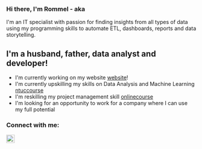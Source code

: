 ### Hi there, I'm Rommel - aka [][website]
I'm an IT specialist with passion for finding insights
from all types of data using my programming skills to automate ETL,
dashboards, reports and data storytelling.

## I'm a husband, father, data analyst and developer!
- I'm currently working on my website [website]!
- I'm currently upskilling my skills on Data Analysis and Machine Learning [ntuccourse]
- I'm reskilling my project management skill [onlinecourse]
- I'm looking for an opportunity to work for a company where I can use my full potential

### Connect with me:

[<img align="left" alt="LinkedIn" width="22px" src="https://cdn.jsdelivr.net/npm/simple-icons@v3/icons/linkedin.svg" target="_blank" />][linkedin]

[website]: https://rommel-space.herokuapp.com/
[ntuccourse]: https://www.ntuclearninghub.com/course/associate-data-analyst/
[onlinecourse]: https://www.linkedin.com/learning/project-management-foundations-4
[linkedin]: https://www.linkedin.com/in/rmlabastida/